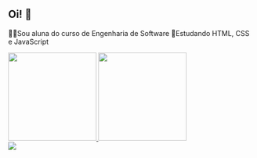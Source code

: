 ## Oi! 👋

👩‍🎓Sou aluna do curso de Engenharia de Software
🌱Estudando HTML, CSS e JavaScript

<div>
  <a href="https://github.com/juayumi01">
    <img height="180em" src="https://github-readme-stats.vercel.app/api?username=juayumi01&show_icons=true&theme=dracula&include_all_commits=true&count_private=true"/>
    <img height="180em" src="https://github-readme-stats.vercel.app/api/top-langs/?username=juayumi01&layout=compact&langs_count=16&theme=dracula"/>
</div>

<div>
<a href="https://www.linkedin.com/in/juliana-sakita-01493a238" target="_blank"><img src="https://img.shields.io/badge/-LinkedIn-%230077B5?style=for-the-badge&logo=linkedin&logoColor=white" target="_blank"></a>
</div>
<!--
**juayumi01/juayumi01** is a ✨ _special_ ✨ repository because its `README.md` (this file) appears on your GitHub profile.

Here are some ideas to get you started:

- 🔭 I’m currently working on ...
- 🌱 I’m currently learning ...
- 👯 I’m looking to collaborate on ...
- 🤔 I’m looking for help with ...
- 💬 Ask me about ...
- 📫 How to reach me: ...
- 😄 Pronouns: ...
- ⚡ Fun fact: ...
-->
